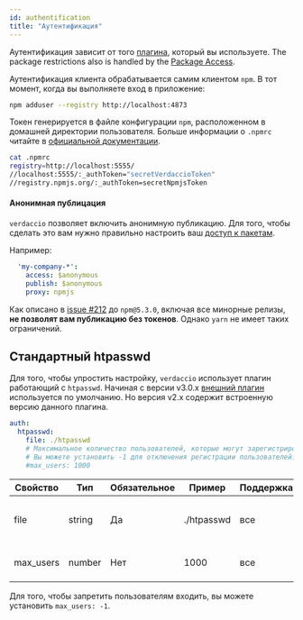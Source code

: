 ```yaml
---
id: authentification
title: "Аутентификация"
---
```

Аутентификация зависит от того [плагина](plugins.md), который вы используете. The package restrictions also is handled by the [Package Access](packages.md).

Аутентификация клиента обрабатывается самим клиентом `npm`. В тот момент, когда вы выполняете вход в приложение:

```bash
npm adduser --registry http://localhost:4873
```

Токен генерируется в файле конфигурации `npm`, расположенном в домашней директории пользователя. Больше информации о `.npmrc` читайте в [официальной документации](https://docs.npmjs.com/files/npmrc).

```bash
cat .npmrc
registry=http://localhost:5555/
//localhost:5555/:_authToken="secretVerdaccioToken"
//registry.npmjs.org/:_authToken=secretNpmjsToken
```

#### Анонимная публицация

`verdaccio` позволяет включить анонимную публикацию. Для того, чтобы сделать это вам нужно правильно настроить ваш [доступ к пакетам](packages.md).

Например:

```yaml
  'my-company-*':
    access: $anonymous
    publish: $anonymous
    proxy: npmjs
```

Как описано в [issue #212](https://github.com/verdaccio/verdaccio/issues/212#issuecomment-308578500) до `npm@5.3.0`, включая все минорные релизы, **не позволят вам публикацию без токенов**. Однако `yarn` не имеет таких ограничений.

## Стандартный htpasswd

Для того, чтобы упростить настройку, `verdaccio` использует плагин работающий с `htpasswd`. Начиная с версии v3.0.x [внешний плагин](https://github.com/verdaccio/verdaccio-htpasswd) используется по умолчанию. Но версия v2.x содержит встроенную версию данного плагина.

```yaml
auth:
  htpasswd:
    file: ./htpasswd
    # Максимальное количество пользователей, которые могут зарегистрироваться. По умолчанию "+inf".
    # Вы можете установить -1 для отключения регистрации пользователей.
    #max_users: 1000
```

| Свойство  | Тип    | Обязательное | Пример     | Поддержка | Описание                                 |
| --------- | ------ | ------------ | ---------- | --------- | ---------------------------------------- |
| file      | string | Да           | ./htpasswd | все       | файл, содержащий зашифрованные реквизиты |
| max_users | number | Нет          | 1000       | все       | устанавливает ограничение пользователей  |

Для того, чтобы запретить пользователям входить, вы можете установить `max_users: -1`.